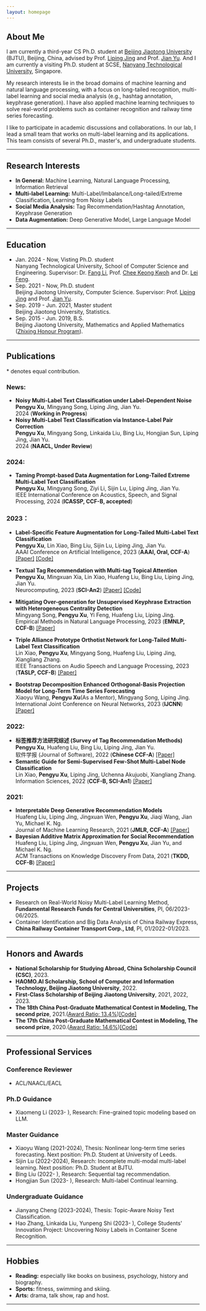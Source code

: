 ```yaml
---
layout: homepage
---
```


## About Me
I am currently a third-year CS Ph.D. student at [Beijing Jiaotong University](https://bjtu.edu.cn/) (BJTU), Beijing, China, advised by Prof. [Liping Jing](http://faculty.bjtu.edu.cn/8249/) and Prof. [Jian Yu](http://faculty.bjtu.edu.cn/6463/).
And I am currently a visiting Ph.D. student at SCSE, [Nanyang Technological University](https://www.ntu.edu.sg/), Singapore. 

My research interests lie in the broad domains of machine learning and natural language processing, with a focus on long-tailed recognition, multi-label learning and social media analysis (e.g., hashtag annotation, keyphrase generation). I have also applied machine learning techniques to solve real-world problems such as container recognition and railway time series forecasting.

I like to participate in academic discussions and collaborations. In our lab, I lead a small team that works on multi-label learning and its applications. This team consists of several Ph.D., master's, and undergraduate students.

***

## Research Interests
- **In General:** Machine Learning, Natural Language Processing, Information Retrieval
- **Multi-label Learning:**  Multi-Label/Imbalance/Long-tailed/Extreme Classification, Learning from Noisy Labels
- **Social Media Analysis:** Tag Recommendation/Hashtag Annotation, Keyphrase Generation
- **Data Augmentation:** Deep Generative Model, Large Language Model

***


## Education
- Jan. 2024 - Now, Visting Ph.D. student  
Nanyang Technological University, School of Computer Science and Engineering. 
Supervisor: Dr. [Fang Li](https://dr.ntu.edu.sg/cris/rp/rp01161), Prof. [Chee Keong Kwoh](https://scholar.google.com.hk/citations?user=jVn0wDMAAAAJ&hl=zh-CN&oi=ao) and Dr. [Lei Feng](https://lfeng-ntu.github.io/).
- Sep. 2021 - Now, Ph.D. student  
Beijing Jiaotong University, Computer Science. Supervisor: Prof. [Liping Jing](http://faculty.bjtu.edu.cn/8249/) and Prof. [Jian Yu](http://faculty.bjtu.edu.cn/6463/).
- Sep. 2019 - Jun. 2021, Master student  
Beijing Jiaotong University, Statistics.
- Sep. 2015 - Jun. 2019, B.S.  
Beijing Jiaotong University, Mathematics and Applied Mathematics ([Zhixing Honour Program](http://sci.bjtu.edu.cn/cms/item/157.html)).

***

## Publications

\* denotes equal contribution.
### News:  
- **Noisy Multi-Label Text Classification under Label-Dependent Noise**  
**Pengyu Xu**, Mingyang Song, Liping Jing, Jian Yu.  
2024 (**Working in Progress**)  
- **Noisy Multi-Label Text Classification via Instance-Label Pair Correction**  
**Pengyu Xu**, Mingyang Song, Linkaida Liu, Bing Liu, Hongjian Sun, Liping Jing, Jian Yu.  
2024 (**NAACL, Under Review**)


### 2024:
- **Taming Prompt-based Data Augmentation for Long-Tailed Extreme Multi-Label Text Classification**  
**Pengyu Xu**, Mingyang Song, Ziyi Li, Sijin Lu, Liping Jing, Jian Yu.  
IEEE International Conference on Acoustics, Speech, and Signal Processing, 2024 (**ICASSP, CCF-B, accepted**)


### 2023：
- **Label-Specific Feature Augmentation for Long-Tailed Multi-Label Text Classification**  
  **Pengyu Xu**, Lin Xiao, Bing Liu, Sijin Lu, Liping Jing, Jian Yu.  
  AAAI Conference on Artificial Intelligence, 2023 (**AAAI, Oral, CCF-A**)
  [[Paper]](https://ojs.aaai.org/index.php/AAAI/article/view/26259)
  [[Code]](https://github.com/stxupengyu/LSFA)    
- **Textual Tag Recommendation with Multi-tag Topical Attention**  
  **Pengyu Xu**, Mingxuan Xia, Lin Xiao, Huafeng Liu, Bing Liu, Liping Jing, Jian Yu.  
  Neurocomputing, 2023 (**SCI-An2**)
  [[Paper]](https://www.sciencedirect.com/science/article/pii/S0925231223002990)
  [[Code]](https://github.com/stxupengyu/TGTR)    
- **Mitigating Over-generation for Unsupervised Keyphrase Extraction with Heterogeneous Centrality Detection**    
  Mingyang Song, **Pengyu Xu**, Yi Feng, Huafeng Liu, Liping Jing.   
  Empirical Methods in Natural Language Processing, 2023 (**EMNLP, CCF-B**)
  [[Paper]](https://aclanthology.org/2023.emnlp-main.1017/)


- **Triple Alliance Prototype Orthotist Network for Long-Tailed Multi-Label Text Classification**  
  Lin Xiao, **Pengyu Xu**, Mingyang Song, Huafeng Liu, Liping Jing, Xiangliang Zhang.  
  IEEE Transactions on Audio Speech and Language Processing, 2023 (**TASLP, CCF-B**)
  [[Paper]](https://ieeexplore.ieee.org/document/10098206)  
- **Bootstrap Decomposition Enhanced Orthogonal-Basis Projection Model for Long-Term Time Series Forecasting**  
  Xiaoyu Wang, **Pengyu Xu**(As a Mentor), Mingyang Song, Liping Jing.  
  International Joint Conference on Neural Networks, 2023 (**IJCNN**)
  [[Paper]](https://ieeexplore.ieee.org/abstract/document/10191976)  

### 2022:
- **标签推荐方法研究综述 (Survey of Tag Recommendation Methods)**  
  **Pengyu Xu**, Huafeng Liu, Bing Liu, Liping Jing, Jian Yu.  
  软件学报 (Journal of Software), 2022 (**Chinese CCF-A**)
  [[Paper]](http://www.jos.org.cn/jos/article/abstract/6481)     
- **Semantic Guide for Semi-Supervised Few-Shot Multi-Label Node Classification**  
  Lin Xiao, **Pengyu Xu**, Liping Jing, Uchenna Akujuobi, Xiangliang Zhang.  
  Information Sciences, 2022 (**CCF-B, SCI-An1**)
  [[Paper]](https://www.sciencedirect.com/science/article/abs/pii/S0020025522000111)      

### 2021:
- **Interpretable Deep Generative Recommendation Models**  
  Huafeng Liu, Liping Jing, Jingxuan Wen, **Pengyu Xu**, Jiaqi Wang, Jian Yu, Michael K. Ng.  
  Journal of Machine Learning Research, 2021 (**JMLR, CCF-A**)
  [[Paper]](https://www.jmlr.org/papers/volume22/20-1098/20-1098.pdf)   
- **Bayesian Additive Matrix Approximation for Social Recommendation**  
  Huafeng Liu, Liping Jing, Jingxuan Wen, **Pengyu Xu**, Jian Yu, and Michael K. Ng.  
  ACM Transactions on Knowledge Discovery From Data, 2021 (**TKDD, CCF-B**)
  [[Paper]](https://dl.acm.org/doi/10.1145/3451391)    



***

## Projects
- Research on Real-World Noisy Multi-Label Learning Method, **Fundamental Research Funds for Central Universities**, PI, 06/2023-06/2025.
- Container Identification and Big Data Analysis 
of China Railway Express, **China Railway Container Transport Corp., Ltd**, PI, 01/2022-01/2023.

***

## Honors and Awards
- **National Scholarship for Studying Abroad, China Scholarship Council (CSC)**, 2023.
- **HAOMO.AI Scholarship, School of Computer and Information Technology, Beijing Jiaotong University**, 2022.
- **First-Class Scholarship of Beijing Jiaotong University**, 2021, 2022, 2023.
- **The 18th China Post-Graduate Mathematical Contest in Modeling, The second prize**, 2021.([Award Ratio: 13.4%](https://cpipc.acge.org.cn//cw/detail/4/2c90800c7da2aae7017da35af2db0028))[[Code]](https://github.com/stxupengyu/Air-Quality-Prediction) 
- **The 17th China Post-Graduate Mathematical Contest in Modeling, The second prize**, 2020.([Award Ratio: 14.6%](https://cpipc.acge.org.cn//cw/detail/4/2c9088a57597479f0175f7ca3ba413de))[[Code]](https://github.com/stxupengyu/P300-BCI-Data-Analysis) 

***

## Professional Services

### Conference Reviewer

- ACL/NAACL/EACL 

### Ph.D Guidance
- Xiaomeng Li (2023- ), Research: Fine-grained topic modeling based on LLM.

### Master Guidance

- Xiaoyu Wang (2021-2024), Thesis: Nonlinear long-term time series forecasting. Next position: Ph.D. Student at University of Leeds.
- Sijin Lu (2022-2024), Research: Incomplete multi-modal multi-label learning. Next position: Ph.D. Student at BJTU.
- Bing Liu (2022- ), Research: Sequential tag recommendation.
- Hongjian Sun (2023- ), Research: Multi-label Continual learning.

### Undergraduate Guidance

- Jianyang Cheng (2023-2024), Thesis: Topic-Aware Noisy Text Classification.
- Hao Zhang, Linkaida Liu, Yunpeng Shi (2023- ), College Students' Innovation Project: Uncovering Noisy Labels in Container Scene Recognition.


***

## Hobbies
- **Reading:** especially like books on business, psychology, history and biography.  
- **Sports:** fitness, swimming and skiing.  
- **Arts:** drama, talk show, rap and host. 

***

<script type="text/javascript">document.write(unescape("%3Cspan id='cnzz_stat_icon_1279691496'%3E%3C/span%3E%3Cscript src='https://s9.cnzz.com/z_stat.php%3Fid%3D1279691496%26show%3Dpic' type='text/javascript'%3E%3C/script%3E"));</script>

